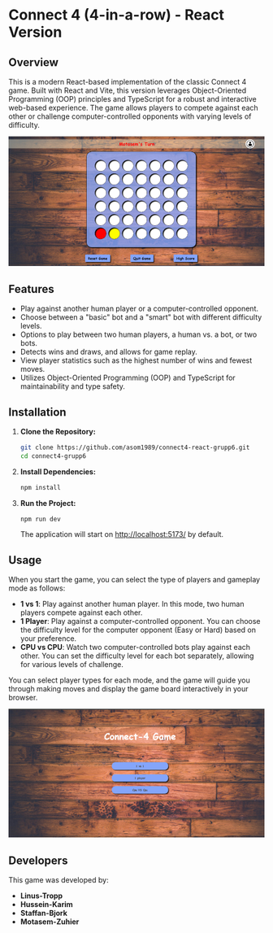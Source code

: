 # Connect 4 (4-in-a-row) - React Version

## Overview

This is a modern React-based implementation of the classic Connect 4 game. Built with React and Vite, this version leverages Object-Oriented Programming (OOP) principles and TypeScript for a robust and interactive web-based experience. The game allows players to compete against each other or challenge computer-controlled opponents with varying levels of difficulty.

![Connect 4 Game Screenshot](/public/images/connect4-game-in-progress1.png)

## Features

- Play against another human player or a computer-controlled opponent.
- Choose between a "basic" bot and a "smart" bot with different difficulty levels.
- Options to play between two human players, a human vs. a bot, or two bots.
- Detects wins and draws, and allows for game replay.
- View player statistics such as the highest number of wins and fewest moves.
- Utilizes Object-Oriented Programming (OOP) and TypeScript for maintainability and type safety.

## Installation

1. **Clone the Repository:**

    ```bash
    git clone https://github.com/asom1989/connect4-react-grupp6.git
    cd connect4-grupp6
    ```

2. **Install Dependencies:**

    ```bash
    npm install
    ```

3. **Run the Project:**

    ```bash
    npm run dev
    ```

    The application will start on [http://localhost:5173/](http://localhost:5173/) by default.

## Usage

When you start the game, you can select the type of players and gameplay mode as follows:

- **1 vs 1**: Play against another human player. In this mode, two human players compete against each other.
- **1 Player**: Play against a computer-controlled opponent. You can choose the difficulty level for the computer opponent (Easy or Hard) based on your preference.
- **CPU vs CPU**: Watch two computer-controlled bots play against each other. You can set the difficulty level for each bot separately, allowing for various levels of challenge.

You can select player types for each mode, and the game will guide you through making moves and display the game board interactively in your browser.

![Game Options](/public/images/connect4-game-options1.png)

## Developers

This game was developed by:
- **Linus-Tropp**
- **Hussein-Karim**
- **Staffan-Bjork**
- **Motasem-Zuhier**
